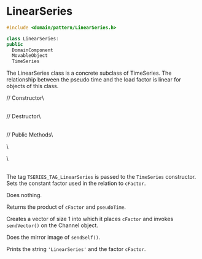 # LinearSeries

```cpp
#include <domain/pattern/LinearSeries.h>

class LinearSeries:
public
  DomainComponent
  MovableObject
  TimeSeries
```

The LinearSeries class is a concrete subclass of TimeSeries. The
relationship between the pseudo time and the load factor is linear for
objects of this class.

// Constructor\

\
// Destructor\

\
// Public Methods\

\

\

\
The tag `TSERIES_TAG_LinearSeries` is passed to the `TimeSeries`
constructor. Sets the constant factor used in the relation to
`cFactor`.


Does nothing.


Returns the product of `cFactor` and `pseudoTime`.

Creates a vector of size 1 into which it places `cFactor` and invokes
`sendVector()` on the Channel object.

Does the mirror image of `sendSelf()`.

Prints the string `'LinearSeries'` and the factor `cFactor`.

